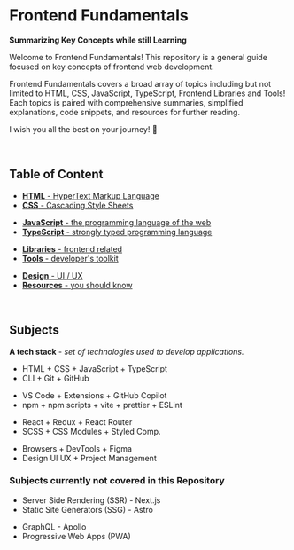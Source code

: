 # Frontend Fundamentals

**Summarizing Key Concepts while still Learning**

Welcome to Frontend Fundamentals! This repository is a general guide focused on key concepts of frontend web development.

Frontend Fundamentals covers a broad array of topics including but not limited to HTML, CSS, JavaScript, TypeScript, Frontend Libraries and Tools! Each topics is paired with comprehensive summaries, simplified explanations, code snippets, and resources for further reading.

I wish you all the best on your journey! 🙌

<br>

## Table of Content

- [**HTML** - HyperText Markup Language](./1-html/README.md)
- [**CSS** - Cascading Style Sheets](./2-css/README.md)

<div></div>

- [**JavaScript** - the programming language of the web](./3-js/README.md)
- [**TypeScript** - strongly typed programming language](./4-ts/README.md)

<div></div>

- [**Libraries** - frontend related](./5-libraries/README.md)
- [**Tools** - developer's toolkit](./6-tools/README.md)

<div></div>

- [**Design** - UI / UX](./7-design/README.md)
- [**Resources** - you should know](./resources.md)

<br>

## Subjects

**A tech stack** - _set of technologies used to develop applications._

<div></div>

- HTML + CSS + JavaScript + TypeScript
- CLI + Git + GitHub

<div></div>

- VS Code + Extensions + GitHub Copilot
- npm + npm scripts + vite + prettier + ESLint

<div></div>

- React + Redux + React Router
- SCSS + CSS Modules + Styled Comp.

<div></div>

- Browsers + DevTools + Figma
- Design UI UX + Project Management

<div></div>

### Subjects currently not covered in this Repository

- Server Side Rendering (SSR) - Next.js
- Static Site Generators (SSG) - Astro

<div></div>

- GraphQL - Apollo
- Progressive Web Apps (PWA)

<div></div>

<br>
